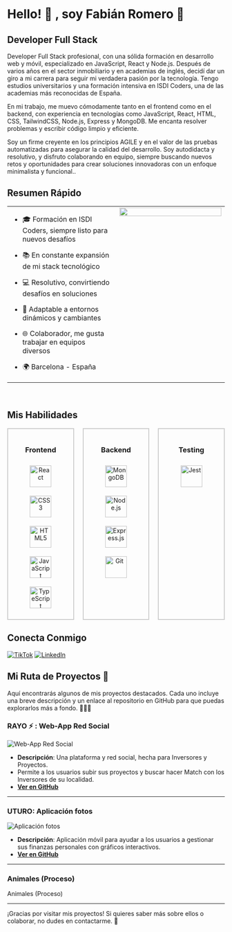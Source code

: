 # Hello! 👀 , soy Fabián Romero 👋
## Developer Full Stack 

Developer Full Stack profesional, con una sólida formación en desarrollo web y móvil, especializado en JavaScript, React y Node.js. 
Después de varios años en el sector inmobiliario y en academias de inglés, decidí dar un giro a mi carrera para seguir mi verdadera pasión por la tecnología. Tengo estudios universitarios y una formación intensiva en ISDI Coders, una de las academias más reconocidas de España.

En mi trabajo, me muevo cómodamente tanto en el frontend como en el backend, con experiencia en tecnologías como JavaScript, React, HTML, CSS, TailwindCSS, Node.js, Express y MongoDB. Me encanta resolver problemas y escribir código limpio y eficiente. 

Soy un firme creyente en los principios AGILE y en el valor de las pruebas automatizadas para asegurar la calidad del desarrollo. 
Soy autodidacta y resolutivo, y disfruto colaborando en equipo, siempre buscando nuevos retos y oportunidades para crear soluciones innovadoras con un enfoque minimalista y funcional..

## Resumen Rápido  
<table><tr><td valign="top" width="50%">

- 🎓 Formación en ISDI Coders, siempre listo para nuevos desafíos
  
- 📚 En constante expansión de mi stack tecnológico

- 💻 Resolutivo, convirtiendo desafíos en soluciones

- 🔄 Adaptable a entornos dinámicos y cambiantes

- 🌐 Colaborador, me gusta trabajar en equipos diversos

- 🌍 Barcelona - España


</td><td valign="top" width="50%">

<div align="right">
<img src="https://i.pinimg.com/564x/1f/87/b2/1f87b29a2df46100a75aa86b170a21cb.jpg" align="right" style="width: 100%" />
</div>  


</td></tr></table>  

<br/>  


## Mis Habilidades  
<div style="display: flex; justify-content: center; gap: 20px;">
  <div style="border: 2px solid #ccc; padding: 15px; width: 200px; text-align: center;">
    <h3>Frontend</h3>
    <a href="https://reactjs.org/" target="_blank"><img style="margin: 10px" src="https://profilinator.rishav.dev/skills-assets/react-original-wordmark.svg" alt="React" height="50" /></a>
    <a href="https://www.w3schools.com/css/" target="_blank"><img style="margin: 10px" src="https://profilinator.rishav.dev/skills-assets/css3-original-wordmark.svg" alt="CSS3" height="50" /></a>
    <a href="https://en.wikipedia.org/wiki/HTML5" target="_blank"><img style="margin: 10px" src="https://profilinator.rishav.dev/skills-assets/html5-original-wordmark.svg" alt="HTML5" height="50" /></a>
    <a href="https://www.javascript.com/" target="_blank"><img style="margin: 10px" src="https://profilinator.rishav.dev/skills-assets/javascript-original.svg" alt="JavaScript" height="50" /></a>
    <a href="https://www.typescriptlang.org/" target="_blank"><img style="margin: 10px" src="https://profilinator.rishav.dev/skills-assets/typescript-original.svg" alt="TypeScript" height="50" /></a>
  </div>

  <!-- Caja para Backend -->
  <div style="border: 2px solid #ccc; padding: 15px; width: 200px; text-align: center;">
    <h3>Backend</h3>
    <a href="https://www.mongodb.com/" target="_blank"><img style="margin: 10px" src="https://profilinator.rishav.dev/skills-assets/mongodb-original-wordmark.svg" alt="MongoDB" height="50" /></a>
    <a href="https://nodejs.org/" target="_blank"><img style="margin: 10px" src="https://profilinator.rishav.dev/skills-assets/nodejs-original-wordmark.svg" alt="Node.js" height="50" /></a>
    <a href="https://expressjs.com/" target="_blank"><img style="margin: 10px" src="https://profilinator.rishav.dev/skills-assets/express-original-wordmark.svg" alt="Express.js" height="50" /></a>
    <a href="https://github.com/" target="_blank"><img style="margin: 10px" src="https://profilinator.rishav.dev/skills-assets/git-scm-icon.svg" alt="Git" height="50" /></a>
  </div>

  <!-- Caja para Testing -->
  <div style="border: 2px solid #ccc; padding: 15px; width: 200px; text-align: center;">
    <h3>Testing</h3>
    <a href="https://www.jestjs.io/" target="_blank"><img style="margin: 10px" src="https://profilinator.rishav.dev/skills-assets/jest.svg" alt="Jest" height="50" /></a>
  </div>
</div>




## Conecta Conmigo

<!-- [![Discord](https://img.shields.io/badge/Discord-mouredev-5865F2?style=for-the-badge&logo=discord&logoColor=white&labelColor=101010)](https://mouredev.com/discord) -->
<!-- [![Instagram](https://img.shields.io/badge/Instagram-@mouredev-E4405F?style=for-the-badge&logo=instagram&logoColor=white&labelColor=101010)](https://instagram.com/mouredev) -->
[![TikTok](https://img.shields.io/badge/TikTok-@fabianrmro-69C9D0?style=for-the-badge&logo=tiktok&logoColor=white&labelColor=101010)](https://tiktok.com/@fabianrmro)
[![LinkedIn](https://img.shields.io/badge/LinkedIn-Fabian_Romero-0077B5?style=for-the-badge&logo=linkedin&logoColor=white&labelColor=101010)](https://www.linkedin.com/in/fabianrmro/)
<!-- [![Web](https://img.shields.io/badge/Web-MoureDev.com-14a1f0?style=for-the-badge&logo=dev.to&logoColor=white&labelColor=101010)](https://mouredev.com) -->


## Mi Ruta de Proyectos 🚀

Aquí encontrarás algunos de mis proyectos destacados. 
Cada uno incluye una breve descripción y un enlace al repositorio en GitHub para que puedas explorarlos más a fondo. 🧑🏻‍💻

### RAYO ⚡️ : Web-App Red Social
![Web-App Red Social]([https://via.placeholder.com/300x150](https://i.pinimg.com/564x/9d/45/b3/9d45b3651651b750bb410ed3b6307f32.jpg))
- **Descripción**: Una plataforma y red social, hecha para Inversores y Proyectos.
- Permite a los usuarios subir sus proyectos y buscar hacer Match con los Inversores de su localidad.
- **[Ver en GitHub](https://github.com/fabianrmro/Rayo)**

---

### UTURO: Aplicación fotos
![Aplicación fotos](proximafoto)
- **Descripción**: Aplicación móvil para ayudar a los usuarios a gestionar sus finanzas personales con gráficos interactivos.
- **[Ver en GitHub](https://github.com/fabianrmro/Photos)**

---

### Animales (Proceso)
Animales (Proceso)

---

¡Gracias por visitar mis proyectos! 
Si quieres saber más sobre ellos o colaborar, 
no dudes en contactarme. 🧢


